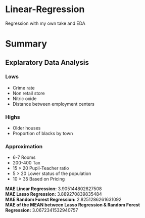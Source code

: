 # Linear-Regression
Regression with my own take and EDA

# Summary

## Explaratory Data Analysis

### Lows
 - Crime rate
 - Non retail store
 - Nitric oxide
 - Distance between employment centers
 
### Highs
 - Older houses
 - Proportion of blacks by town
 
### Approximation
 - 6-7 Rooms
 - 200-400 Tax
 - 15 > 20 Pupil-Teacher ratio
 - 5 > 20 Lower status of the population
 - 10 > 35 Based on Pricing
 
 
<b>MAE Linear Regression:</b> 3.905144802627508<br>
<b>MAE Lasso Regression:</b> 3.889270839835484<br>
<b>MAE Random Forest Regression:</b> 2.8251286261631092<br>
<b>MAE of the MEAN between Lasso Regression & Random Forest Regression:</b> 3.0672341532940757

